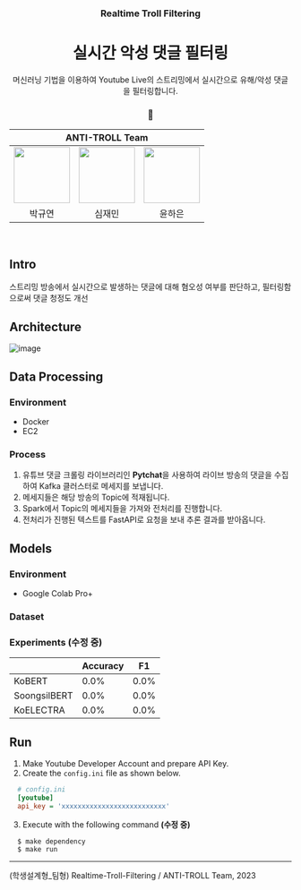 <h3 align='center'> Realtime Troll Filtering </h3>

<h1 align='center'> 실시간 악성 댓글 필터링 </h1>

<p align='center'> 머신러닝 기법을 이용하여 Youtube Live의 스트리밍에서 실시간으로 유해/악성 댓글을 필터링합니다. </p>

<h3 align='center'> 🤬  </h3>

<div align='center'>

<table>
    <thead>
        <tr>
            <th colspan="5"> ANTI-TROLL Team </th>
        </tr>
    </thead>
    <tbody>
        <tr>
          <tr>
            <td align='center'><a href="https://github.com/noooey"><img src="https://avatars.githubusercontent.com/u/66217855?v=4" width="100" height="100"></td>
            <td align='center'><a href="https://github.com/cherry031"><img src="https://avatars.githubusercontent.com/u/66215132?v=4" width="100" height="100"></td>
            <td align='center'><a href="https://github.com/YunHaaaa"><img src="https://avatars.githubusercontent.com/u/63325450?v=4" width="100" height="100"></td>
          </tr>
          <tr>
            <td align='center'>박규연</td>
            <td align='center'>심재민</td>
            <td align='center'>윤하은</td>
          </tr>
        </tr>
    </tbody>
</table>

</div>

&nbsp; 

## Intro
스트리밍 방송에서 실시간으로 발생하는 댓글에 대해 혐오성 여부를 판단하고, 필터링함으로써 댓글 청정도 개선

## Architecture
![image](https://github.com/noooey/Realtime-Troll-Filtering/assets/66217855/d0c38c62-01ff-45b0-bb27-684ceb3f8393)


## Data Processing
### Environment
- Docker
- EC2
### Process
1. 유튜브 댓글 크롤링 라이브러리인 **Pytchat**을 사용하여 라이브 방송의 댓글을 수집하여 Kafka 클러스터로 메세지를 보냅니다.
2. 메세지들은 해당 방송의 Topic에 적재됩니다.
3. Spark에서 Topic의 메세지들을 가져와 전처리를 진행합니다.
4. 전처리가 진행된 텍스트를 FastAPI로 요청을 보내 추론 결과를 받아옵니다.

## Models
### Environment
- Google Colab Pro+

### Dataset

### Experiments **(수정 중)**
|        |Accuracy|F1   |
|--------|--------|-----|
|KoBERT  |0.0%    |0.0% |
|SoongsilBERT|0.0%|0.0%|
|KoELECTRA|0.0%|0.0%  |

## Run
1. Make Youtube Developer Account and prepare API Key.
2. Create the `config.ini` file as shown below.
```ini
  # config.ini
  [youtube]
  api_key = 'xxxxxxxxxxxxxxxxxxxxxxxxxx'
  ```

3. Execute with the following command **(수정 중)**

```shell
  $ make dependency
  $ make run
  ```
---

(학생설계형_팀형) Realtime-Troll-Filtering / ANTI-TROLL Team, 2023
